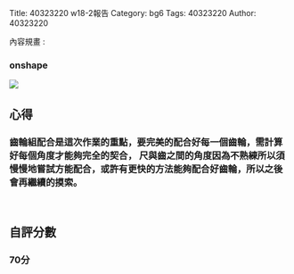 Title: 40323220 w18-2報告 
Category: bg6
Tags: 40323220
Author: 40323220 

內容規畫 :  
<!-- PELICAN_END_SUMMARY -->
<h3>onshape</h3>
<img src="http://i.imgur.com/xG33jrQ.png?1">
<br/>
<h2>心得</h2>
<h3>齒輪組配合是這次作業的重點，要完美的配合好每一個齒輪，需計算好每個角度才能夠完全的契合，
尺與齒之間的角度因為不熟練所以須慢慢地嘗試方能配合，或許有更快的方法能夠配合好齒輪，所以之後會再繼續的摸索。</h3>
<br/>
<h2>自評分數</h2>
<h3>70分</h3>